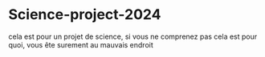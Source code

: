 # Science-project-2024

cela est pour un projet de science, si vous ne comprenez pas cela est pour quoi, vous ête surement au mauvais endroit

